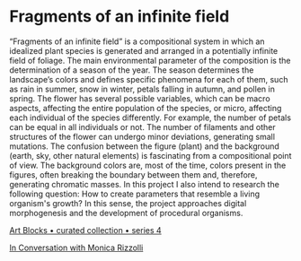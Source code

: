 # Fragments of an infinite field

“Fragments of an infinite field” is a compositional system in which an idealized plant species is generated and arranged in a potentially infinite field of foliage. The main environmental parameter of the composition is the determination of a season of the year. The season determines the landscape’s colors and defines specific phenomena for each of them, such as rain in summer, snow in winter, petals falling in autumn, and pollen in spring. The flower has several possible variables, which can be macro aspects, affecting the entire population of the species, or micro, affecting each individual of the species differently. For example, the number of petals can be equal in all individuals or not. The number of filaments and other structures of the flower can undergo minor deviations, generating small mutations. The confusion between the figure (plant) and the background (earth, sky, other natural elements) is fascinating from a compositional point of view. The background colors are, most of the time, colors present in the figures, often breaking the boundary between them and, therefore, generating chromatic masses. In this project I also intend to research the following question: How to create parameters that resemble a living organism's growth? In this sense, the project approaches digital morphogenesis and the development of procedural organisms.

[Art Blocks • curated collection • series 4](https://www.artblocks.io/collections/curated/projects/0xa7d8d9ef8d8ce8992df33d8b8cf4aebabd5bd270/159)

[In Conversation with Monica Rizzolli](https://beta.cent.co/artblocks/+6xptyk)
